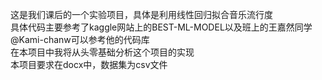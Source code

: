 这是我们课后的一个实验项目，具体是利用线性回归拟合音乐流行度  
具体代码主要参考了kaggle网站上的BEST-ML-MODEL以及班上的王嘉然同学@Kami-chanw可以参考他的代码库  
在本项目中我将从头零基础分析这个项目的实现  
本项目要求在docx中，数据集为csv文件  

